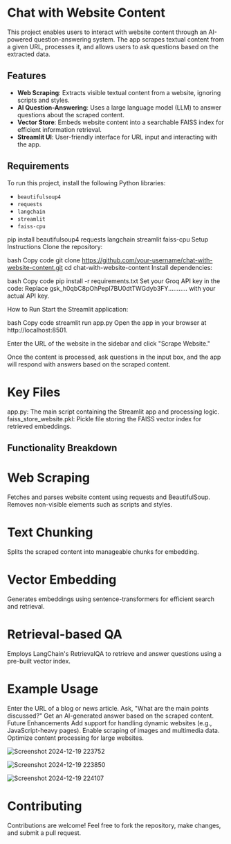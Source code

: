 # Chat with Website Content

This project enables users to interact with website content through an AI-powered question-answering system. The app scrapes textual content from a given URL, processes it, and allows users to ask questions based on the extracted data.

## Features

- **Web Scraping**: Extracts visible textual content from a website, ignoring scripts and styles.
- **AI Question-Answering**: Uses a large language model (LLM) to answer questions about the scraped content.
- **Vector Store**: Embeds website content into a searchable FAISS index for efficient information retrieval.
- **Streamlit UI**: User-friendly interface for URL input and interacting with the app.

## Requirements

To run this project, install the following Python libraries:
- `beautifulsoup4`
- `requests`
- `langchain`
- `streamlit`
- `faiss-cpu`


pip install beautifulsoup4 requests langchain streamlit faiss-cpu
Setup Instructions
Clone the repository:

bash
Copy code
git clone https://github.com/your-username/chat-with-website-content.git
cd chat-with-website-content
Install dependencies:

bash
Copy code
pip install -r requirements.txt
Set your Groq API key in the code: Replace gsk_h0qbC8pOhPepI7BU0dtTWGdyb3FY........... with your actual API key.

How to Run
Start the Streamlit application:

bash
Copy code
streamlit run app.py
Open the app in your browser at http://localhost:8501.

Enter the URL of the website in the sidebar and click "Scrape Website."

Once the content is processed, ask questions in the input box, and the app will respond with answers based on the scraped content.

# Key Files
app.py: The main script containing the Streamlit app and processing logic.
faiss_store_website.pkl: Pickle file storing the FAISS vector index for retrieved embeddings.

## Functionality Breakdown
# Web Scraping
Fetches and parses website content using requests and BeautifulSoup.
Removes non-visible elements such as scripts and styles.
# Text Chunking
Splits the scraped content into manageable chunks for embedding.
# Vector Embedding
Generates embeddings using sentence-transformers for efficient search and retrieval.
# Retrieval-based QA
Employs LangChain's RetrievalQA to retrieve and answer questions using a pre-built vector index.
# Example Usage
Enter the URL of a blog or news article.
Ask, "What are the main points discussed?"
Get an AI-generated answer based on the scraped content.
Future Enhancements
Add support for handling dynamic websites (e.g., JavaScript-heavy pages).
Enable scraping of images and multimedia data.
Optimize content processing for large websites.

![Screenshot 2024-12-19 223752](https://github.com/user-attachments/assets/2e477af2-4c59-4d87-803a-f7cc5efb7b14)

![Screenshot 2024-12-19 223850](https://github.com/user-attachments/assets/94ca9fd5-a9e4-46d6-8dd7-a0cd820abaaf)

![Screenshot 2024-12-19 224107](https://github.com/user-attachments/assets/e13c6e96-1fb6-4da0-8b71-c8417fafa2ea)

# Contributing
Contributions are welcome! Feel free to fork the repository, make changes, and submit a pull request.
